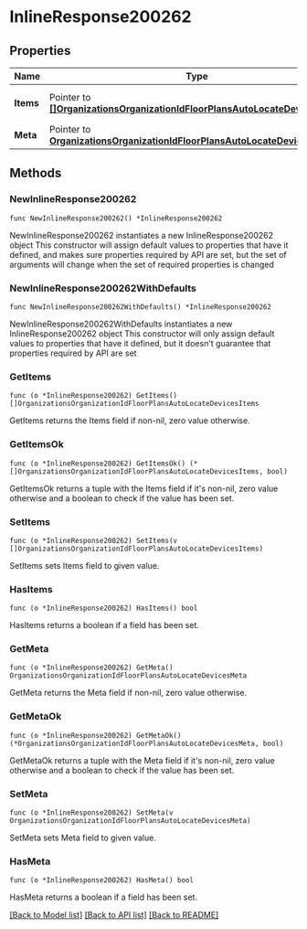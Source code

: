 # InlineResponse200262

## Properties

Name | Type | Description | Notes
------------ | ------------- | ------------- | -------------
**Items** | Pointer to [**[]OrganizationsOrganizationIdFloorPlansAutoLocateDevicesItems**](OrganizationsOrganizationIdFloorPlansAutoLocateDevicesItems.md) | Items in the paginated dataset | [optional] 
**Meta** | Pointer to [**OrganizationsOrganizationIdFloorPlansAutoLocateDevicesMeta**](OrganizationsOrganizationIdFloorPlansAutoLocateDevicesMeta.md) |  | [optional] 

## Methods

### NewInlineResponse200262

`func NewInlineResponse200262() *InlineResponse200262`

NewInlineResponse200262 instantiates a new InlineResponse200262 object
This constructor will assign default values to properties that have it defined,
and makes sure properties required by API are set, but the set of arguments
will change when the set of required properties is changed

### NewInlineResponse200262WithDefaults

`func NewInlineResponse200262WithDefaults() *InlineResponse200262`

NewInlineResponse200262WithDefaults instantiates a new InlineResponse200262 object
This constructor will only assign default values to properties that have it defined,
but it doesn't guarantee that properties required by API are set

### GetItems

`func (o *InlineResponse200262) GetItems() []OrganizationsOrganizationIdFloorPlansAutoLocateDevicesItems`

GetItems returns the Items field if non-nil, zero value otherwise.

### GetItemsOk

`func (o *InlineResponse200262) GetItemsOk() (*[]OrganizationsOrganizationIdFloorPlansAutoLocateDevicesItems, bool)`

GetItemsOk returns a tuple with the Items field if it's non-nil, zero value otherwise
and a boolean to check if the value has been set.

### SetItems

`func (o *InlineResponse200262) SetItems(v []OrganizationsOrganizationIdFloorPlansAutoLocateDevicesItems)`

SetItems sets Items field to given value.

### HasItems

`func (o *InlineResponse200262) HasItems() bool`

HasItems returns a boolean if a field has been set.

### GetMeta

`func (o *InlineResponse200262) GetMeta() OrganizationsOrganizationIdFloorPlansAutoLocateDevicesMeta`

GetMeta returns the Meta field if non-nil, zero value otherwise.

### GetMetaOk

`func (o *InlineResponse200262) GetMetaOk() (*OrganizationsOrganizationIdFloorPlansAutoLocateDevicesMeta, bool)`

GetMetaOk returns a tuple with the Meta field if it's non-nil, zero value otherwise
and a boolean to check if the value has been set.

### SetMeta

`func (o *InlineResponse200262) SetMeta(v OrganizationsOrganizationIdFloorPlansAutoLocateDevicesMeta)`

SetMeta sets Meta field to given value.

### HasMeta

`func (o *InlineResponse200262) HasMeta() bool`

HasMeta returns a boolean if a field has been set.


[[Back to Model list]](../README.md#documentation-for-models) [[Back to API list]](../README.md#documentation-for-api-endpoints) [[Back to README]](../README.md)


